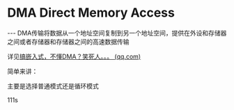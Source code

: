 #  DMA  Direct Memory Access

--- DMA传输将数据从一个地址空间复制到另一个地址空间，提供在外设和存储器之间或者存储器和存储器之间的高速数据传输

详见[搞嵌入式，不懂DMA？笑死人。。。 (qq.com)](https://mp.weixin.qq.com/s/YYGmRwcgtO8qmswIlDcgog)

简单来讲：

主要是选择普通模式还是循环模式

111s